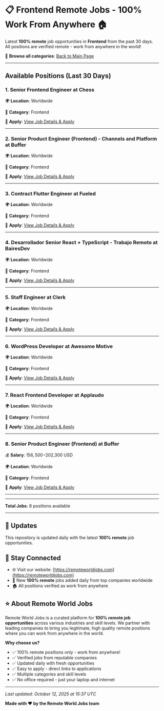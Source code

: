# 📋 Frontend Remote Jobs - 100% Work From Anywhere 🏠

Latest **100% remote** job opportunities in **Frontend** from the past 30 days. All positions are verified remote - work from anywhere in the world!

🔗 **Browse all categories**: [Back to Main Page](README.md)

---

## Available Positions (Last 30 Days)

### 1. Senior Frontend Engineer at Chess

🌍 **Location**: Worldwide

📍 **Category**: Frontend

🔗 **Apply**: [View Job Details & Apply](https://remoteworldjobs.com/senior-frontend-engineer-chess)

---

### 2. Senior Product Engineer (Frontend) - Channels and Platform at Buffer

🌍 **Location**: Worldwide

📍 **Category**: Frontend

🔗 **Apply**: [View Job Details & Apply](https://remoteworldjobs.com/senior-product-engineer-channels-and-platform-buffer)

---

### 3. Contract Flutter Engineer at Fueled

🌍 **Location**: Worldwide

📍 **Category**: Frontend

🔗 **Apply**: [View Job Details & Apply](https://remoteworldjobs.com/contract-flutter-engineer-fueled)

---

### 4. Desarrollador Senior React + TypeScript - Trabajo Remoto at BairesDev

🌍 **Location**: Worldwide

📍 **Category**: Frontend

🔗 **Apply**: [View Job Details & Apply](https://remoteworldjobs.com/desarrollador-senior-react-typescript-trabajo-remoto-bairesdev)

---

### 5. Staff Engineer at Clerk

🌍 **Location**: Worldwide

📍 **Category**: Frontend

🔗 **Apply**: [View Job Details & Apply](https://remoteworldjobs.com/staff-engineer-clerk)

---

### 6. WordPress Developer at Awesome Motive

🌍 **Location**: Worldwide

📍 **Category**: Frontend

🔗 **Apply**: [View Job Details & Apply](https://remoteworldjobs.com/wordpress-developer-awesome-motive)

---

### 7. React Frontend Developer at Applaudo

🌍 **Location**: Worldwide

📍 **Category**: Frontend

🔗 **Apply**: [View Job Details & Apply](https://remoteworldjobs.com/react-frontend-developer-applaudo)

---

### 8. Senior Product Engineer (Frontend) at Buffer

💰 **Salary**: $156,500-$202,300 USD

🌍 **Location**: Worldwide

📍 **Category**: Frontend

🔗 **Apply**: [View Job Details & Apply](https://remoteworldjobs.com/senior-product-engineer-buffer)

---


---

**Total Jobs**: 8 positions available

---

## 🔄 Updates

This repository is updated daily with the latest **100% remote** job opportunities.

## 📧 Stay Connected

- 🌐 Visit our website: [https://remoteworldjobs.com](https://remoteworldjobs.com)
- 💼 New **100% remote** jobs added daily from top companies worldwide
- 🏠 All positions verified as work from anywhere

## ⭐ About Remote World Jobs

Remote World Jobs is a curated platform for **100% remote job opportunities** across various industries and skill levels. We partner with leading companies to bring you legitimate, high quality remote positions where you can work from anywhere in the world.

**Why choose us?**
- ✅ 100% remote positions only - work from anywhere!
- ✅ Verified jobs from reputable companies
- ✅ Updated daily with fresh opportunities
- ✅ Easy to apply - direct links to applications
- ✅ Multiple categories and skill levels
- ✅ No office required - just your laptop and internet

---

_Last updated: October 12, 2025 at 15:37 UTC_

**Made with ❤️ by the Remote World Jobs team**

